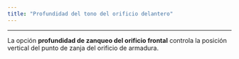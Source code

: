 ```yaml
---
title: "Profundidad del tono del orificio delantero"
---
```


***

La opción **profundidad de zanqueo del orificio frontal** controla la posición vertical del punto de zanja del orificio de armadura.




